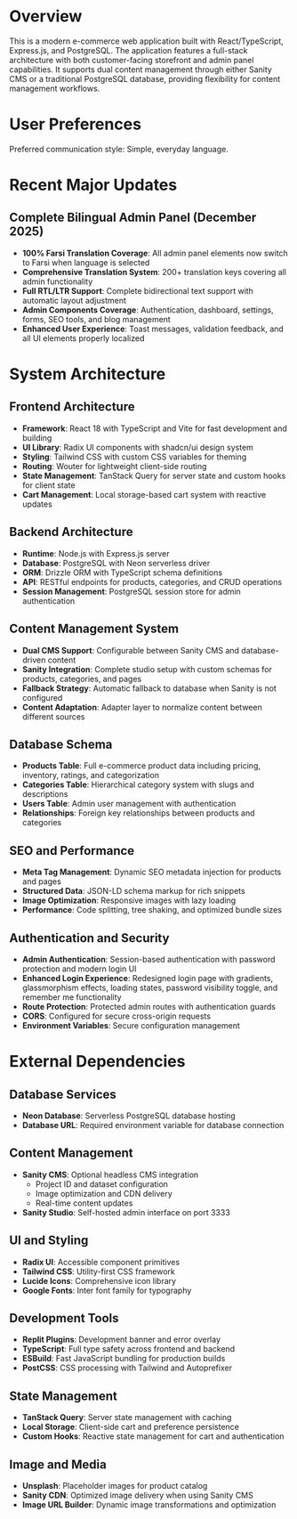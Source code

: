 # Overview

This is a modern e-commerce web application built with React/TypeScript, Express.js, and PostgreSQL. The application features a full-stack architecture with both customer-facing storefront and admin panel capabilities. It supports dual content management through either Sanity CMS or a traditional PostgreSQL database, providing flexibility for content management workflows.

# User Preferences

Preferred communication style: Simple, everyday language.

# Recent Major Updates

## Complete Bilingual Admin Panel (December 2025)
- **100% Farsi Translation Coverage**: All admin panel elements now switch to Farsi when language is selected
- **Comprehensive Translation System**: 200+ translation keys covering all admin functionality
- **Full RTL/LTR Support**: Complete bidirectional text support with automatic layout adjustment
- **Admin Components Coverage**: Authentication, dashboard, settings, forms, SEO tools, and blog management
- **Enhanced User Experience**: Toast messages, validation feedback, and all UI elements properly localized

# System Architecture

## Frontend Architecture
- **Framework**: React 18 with TypeScript and Vite for fast development and building
- **UI Library**: Radix UI components with shadcn/ui design system
- **Styling**: Tailwind CSS with custom CSS variables for theming
- **Routing**: Wouter for lightweight client-side routing
- **State Management**: TanStack Query for server state and custom hooks for client state
- **Cart Management**: Local storage-based cart system with reactive updates

## Backend Architecture
- **Runtime**: Node.js with Express.js server
- **Database**: PostgreSQL with Neon serverless driver
- **ORM**: Drizzle ORM with TypeScript schema definitions
- **API**: RESTful endpoints for products, categories, and CRUD operations
- **Session Management**: PostgreSQL session store for admin authentication

## Content Management System
- **Dual CMS Support**: Configurable between Sanity CMS and database-driven content
- **Sanity Integration**: Complete studio setup with custom schemas for products, categories, and pages
- **Fallback Strategy**: Automatic fallback to database when Sanity is not configured
- **Content Adaptation**: Adapter layer to normalize content between different sources

## Database Schema
- **Products Table**: Full e-commerce product data including pricing, inventory, ratings, and categorization
- **Categories Table**: Hierarchical category system with slugs and descriptions  
- **Users Table**: Admin user management with authentication
- **Relationships**: Foreign key relationships between products and categories

## SEO and Performance
- **Meta Tag Management**: Dynamic SEO metadata injection for products and pages
- **Structured Data**: JSON-LD schema markup for rich snippets
- **Image Optimization**: Responsive images with lazy loading
- **Performance**: Code splitting, tree shaking, and optimized bundle sizes

## Authentication and Security
- **Admin Authentication**: Session-based authentication with password protection and modern login UI
- **Enhanced Login Experience**: Redesigned login page with gradients, glassmorphism effects, loading states, password visibility toggle, and remember me functionality
- **Route Protection**: Protected admin routes with authentication guards
- **CORS**: Configured for secure cross-origin requests
- **Environment Variables**: Secure configuration management

# External Dependencies

## Database Services
- **Neon Database**: Serverless PostgreSQL database hosting
- **Database URL**: Required environment variable for database connection

## Content Management
- **Sanity CMS**: Optional headless CMS integration
  - Project ID and dataset configuration
  - Image optimization and CDN delivery
  - Real-time content updates
- **Sanity Studio**: Self-hosted admin interface on port 3333

## UI and Styling
- **Radix UI**: Accessible component primitives
- **Tailwind CSS**: Utility-first CSS framework
- **Lucide Icons**: Comprehensive icon library
- **Google Fonts**: Inter font family for typography

## Development Tools
- **Replit Plugins**: Development banner and error overlay
- **TypeScript**: Full type safety across frontend and backend
- **ESBuild**: Fast JavaScript bundling for production builds
- **PostCSS**: CSS processing with Tailwind and Autoprefixer

## State Management
- **TanStack Query**: Server state management with caching
- **Local Storage**: Client-side cart and preference persistence
- **Custom Hooks**: Reactive state management for cart and authentication

## Image and Media
- **Unsplash**: Placeholder images for product catalog
- **Sanity CDN**: Optimized image delivery when using Sanity CMS
- **Image URL Builder**: Dynamic image transformations and optimization